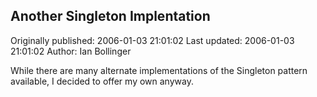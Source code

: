 ## Another Singleton Implentation 
Originally published: 2006-01-03 21:01:02 
Last updated: 2006-01-03 21:01:02 
Author: Ian Bollinger 
 
While there are many alternate implementations of the Singleton pattern available, I decided to offer my own anyway.